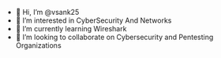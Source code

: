 - 👋 Hi, I’m @vsank25
- 👀 I’m interested in CyberSecurity And Networks
- 🌱 I’m currently learning Wireshark
- 💞️ I’m looking to collaborate on Cybersecurity and Pentesting Organizations
  
<!---
vsank25/vsank25 is a ✨ special ✨ repository because its `README.md` (this file) appears on your GitHub profile.
You can click the Preview link to take a look at your changes.
--->

